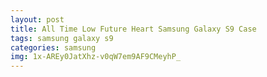 ```yaml
---
layout: post
title: All Time Low Future Heart Samsung Galaxy S9 Case
tags: samsung galaxy s9
categories: samsung
img: 1x-AREy0JatXhz-v0qW7em9AF9CMeyhP_
---
```


